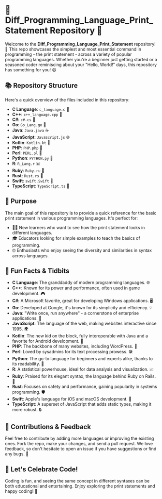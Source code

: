 
# 🌟 Diff_Programming_Language_Print_Statement Repository 🚀

Welcome to the **Diff_Programming_Language_Print_Statement** repository! 🎉 This repo showcases the simplest and most essential command in programming - the print statement - across a variety of popular programming languages. Whether you're a beginner just getting started or a seasoned coder reminiscing about your "Hello, World!" days, this repository has something for you! 😄

## 📚 Repository Structure

Here's a quick overview of the files included in this repository:

- **C Language**: `c_language.c` 🥇
- **C++**: `c++_language.cpp` 🥈
- **C#**: `c#.cs` 🥉
- **Go**: `Go_Lang.go` 🐹
- **Java**: `Java.java` ☕
- **JavaScript**: `JavaScript.js` 🌐
- **Kotlin**: `Kotlin.kt` 📱
- **PHP**: `PHP.php` 🐘
- **Perl**: `PERL.pl` 🐪
- **Python**: `PYTHON.py` 🐍
- **R**: `R_Lang.r` 📊
- **Ruby**: `Ruby.ru` 💎
- **Rust**: `Rust.rs` 🦀
- **Swift**: `swift.Swift` 🦅
- **TypeScript**: `TypeScript.ts` 📝

## 🎯 Purpose

The main goal of this repository is to provide a quick reference for the basic print statement in various programming languages. It's perfect for:

- 🧑‍💻 New learners who want to see how the print statement looks in different languages.
- 🎓 Educators looking for simple examples to teach the basics of programming.
- 🤓 Enthusiasts who enjoy seeing the diversity and similarities in syntax across languages.

## 🌈 Fun Facts & Tidbits

- **C Language**: The granddaddy of modern programming languages. 🌐
- **C++**: Known for its power and performance, often used in game development. 🎮
- **C#**: A Microsoft favorite, great for developing Windows applications. 🖥️
- **Go**: Developed at Google, it's known for its simplicity and efficiency. 💡
- **Java**: "Write once, run anywhere" - a cornerstone of enterprise applications. 🏢
- **JavaScript**: The language of the web, making websites interactive since 1995. 🌍
- **Kotlin**: The new kid on the block, fully interoperable with Java and a favorite for Android development. 📱
- **PHP**: The backbone of many websites, including WordPress. 📝
- **Perl**: Loved by sysadmins for its text processing prowess. 🛠️
- **Python**: The go-to language for beginners and experts alike, thanks to its readability. 🐍
- **R**: A statistical powerhouse, ideal for data analysis and visualization. 📈
- **Ruby**: Praised for its elegant syntax, the language behind Ruby on Rails. 🚂
- **Rust**: Focuses on safety and performance, gaining popularity in systems programming. 🛡️
- **Swift**: Apple's language for iOS and macOS development. 🍏
- **TypeScript**: A superset of JavaScript that adds static types, making it more robust. 🔒

## 🤖 Contributions & Feedback

Feel free to contribute by adding more languages or improving the existing ones. Fork the repo, make your changes, and send a pull request. We love feedback, so don't hesitate to open an issue if you have suggestions or find any bugs. 🐛

## 🥳 Let's Celebrate Code!

Coding is fun, and seeing the same concept in different syntaxes can be both educational and entertaining. Enjoy exploring the print statements and happy coding! 🎈
